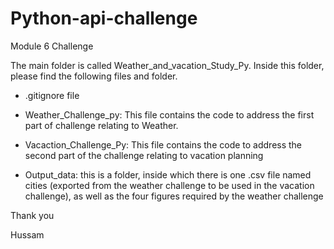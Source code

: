 # Python-api-challenge

Module 6 Challenge

The main folder is called Weather_and_vacation_Study_Py. Inside this folder, please find the following files and folder.

- .gitignore file

- Weather_Challenge_py: This file contains the code to address the first part of challenge relating to Weather.

- Vacaction_Challenge_Py: This file contains the code to address the second part of the challenge relating to vacation planning

- Output_data: this is a folder, inside which there is one .csv file named cities (exported from the weather challenge to be used in the vacation challenge), as well as the four figures required by the weather challenge 

Thank you

Hussam
